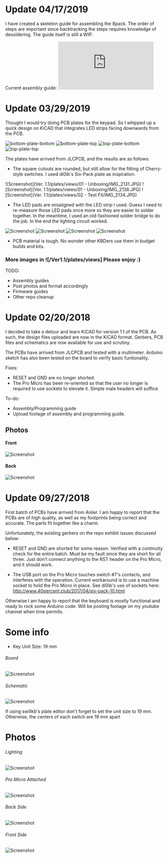 # Update 04/17/2019
I have created a skeleton guide for assembling the 8pack. The order of steps are important since backtracking the steps requires knowledge of desoldering. The guide itself is still a WIP.

Current assembly guide: ![ASSEMBLY GUIDE](https://github.com/cgarcia2097/8-Pack/blob/cgarcia2097-patch-1/ASSEMBLY.md)

# Update 03/29/2019
Thought I would try doing PCB plates for the keypad. So I whipped up a quick design on KiCAD that integrates LED strips facing downwards from the PCB. 

![bottom-plate-bottom](https://github.com/cgarcia2097/8-Pack/blob/8-pack-updates/Ver.%201.1/plates/views/00%20-%20Renders/OSH%20Park/bottom-plate-bottom.png)
![bottom-plate-top](https://github.com/cgarcia2097/8-Pack/blob/8-pack-updates/Ver.%201.1/plates/views/00%20-%20Renders/OSH%20Park/bottom-plate-top.png)
![top-plate-bottom](https://github.com/cgarcia2097/8-Pack/blob/8-pack-updates/Ver.%201.1/plates/views/00%20-%20Renders/OSH%20Park/top-plate-bottom.png)
![top-plate-top](https://github.com/cgarcia2097/8-Pack/blob/8-pack-updates/Ver.%201.1/plates/views/00%20-%20Renders/OSH%20Park/top-plate-top.png)

The plates have arrived from JLCPCB, and the results are as follows:

* The square cutouts are rounded, but still allow for the fitting of Cherry-style switches. I used di0ib's Six-Pack plate as inspiration.

![Screenshot](Ver. 1.1/plates/views/01 - Unboxing/IMG_2131.JPG)
![Screenshot](Ver. 1.1/plates/views/01 - Unboxing/IMG_2138.JPG)
![Screenshot](Ver. 1.1/plates/views/02 - Test Fit/IMG_2134.JPG)

* The LED pads are misaligned with the LED strip I used. Guess I need to re-measure those LED pads once more so they are easier to solder together. In the meantime, I used an old-fashioned solder bridge to do the job. In the end the lighting circuit worked.

![Screenshot](https://github.com/cgarcia2097/8-Pack/blob/8-pack-updates/Ver.%201.1/plates/views/02%20-%20Test%20Fit/IMG_2142.JPG)
![Screenshot](https://github.com/cgarcia2097/8-Pack/blob/8-pack-updates/Ver.%201.1/plates/views/02%20-%20Test%20Fit/IMG_2143.JPG)
![Screenshot](https://github.com/cgarcia2097/8-Pack/blob/8-pack-updates/Ver.%201.1/plates/views/03%20-%20Lighting%20Test/IMG_2145.JPG)
![Screenshot](https://github.com/cgarcia2097/8-Pack/blob/8-pack-updates/Ver.%201.1/plates/views/03%20-%20Lighting%20Test/IMG_2163.JPG)

* PCB material is tough. No wonder other KBDers use them in budget builds and kits.

### More images in ![/Ver1.1/plates/views] Please enjoy :)

TODO: 
* Assembly guides
* Post photos and format accordingly
* Firmware guides
* Other repo cleanup

# Update 02/20/2018
I decided to take a detour and learn KiCAD for version 1.1 of the PCB. As such, the design files uploaded are now in the KiCAD format. Gerbers, PCB files and schematics are now available for use and scrutiny.

The PCBs have arrived from JLCPCB and tested with a multimeter. Arduino sketch has also been tested on the board to verify basic funtionality.

Fixes:
* RESET and GND are no longer shorted. 
* The Pro Micro has been re-oriented so that the user no longer is required to use sockets to elevate it. Simple male headers will suffice

To-do:
* Assembly/Programming guide
* Upload footage of assembly and programming guide.

## Photos
#### Front
![Screenshot](https://github.com/cgarcia2097/8-Pack/blob/8-pack-updates/Ver.%201.1/keypad/views/front.png)
#### Back
![Screenshot](https://github.com/cgarcia2097/8-Pack/blob/8-pack-updates/Ver.%201.1/keypad/views/back.png)


# Update 09/27/2018
First batch of PCBs have arrived from Aisler. I am happy to report that the PCBs are of high quality, as well as my footprints being correct and accurate. The parts fit together like a charm. 

Unfortunately, the existing gerbers on the repo exhibit issues discussed below:

- RESET and GND are shorted for some reason. Verified with a continuity check for the entire batch. Must be my fault since they are short for all three. Just don't connect anything to the RST header on the Pro Micro, and it should work.

- The USB port on the Pro Micro touches switch #7's contacts, and interferes with the operation. Current workaround is to use a machine socket to hold the Pro Micro in place. See di0ib's use of sockets here: http://www.40percent.club/2017/04/six-pack-10.html

Otherwise I am happy to report that the keyboard is mostly functional and ready to rock some Arduino code. Will be posting footage on my youtube channel when time permits.

# Some info
- Key Unit Size: 19 mm 

###### Board
![Screenshot](https://github.com/cgarcia2097/8-Pack/blob/8-pack-updates/Ver%201.0%20-%20DO%20NOT%20USE/images/board.png)

###### Schematic
![Screenshot](https://github.com/cgarcia2097/8-Pack/blob/8-pack-updates/Ver%201.0%20-%20DO%20NOT%20USE/images/schematic.png)

If using swillkb's plate editor don't forget to set the unit size to 19 mm. Otherwise, the centers of each switch are 19 mm apart

# Photos
###### Lighting
![Screenshot](https://github.com/cgarcia2097/8-Pack/blob/8-pack-updates/Ver%201.0%20-%20DO%20NOT%20USE/images/IMG_0247.JPG)

###### Pro Micro Attached
![Screenshot](https://github.com/cgarcia2097/8-Pack/blob/8-pack-updates/Ver%201.0%20-%20DO%20NOT%20USE/images/IMG_0248.JPG)

###### Back Side
![Screenshot](https://github.com/cgarcia2097/8-Pack/blob/8-pack-updates/Ver%201.0%20-%20DO%20NOT%20USE/images/IMG_0249.JPG)

###### Front Side
![Screenshot](https://github.com/cgarcia2097/8-Pack/blob/8-pack-updates/Ver%201.0%20-%20DO%20NOT%20USE/images/IMG_0250.JPG)
